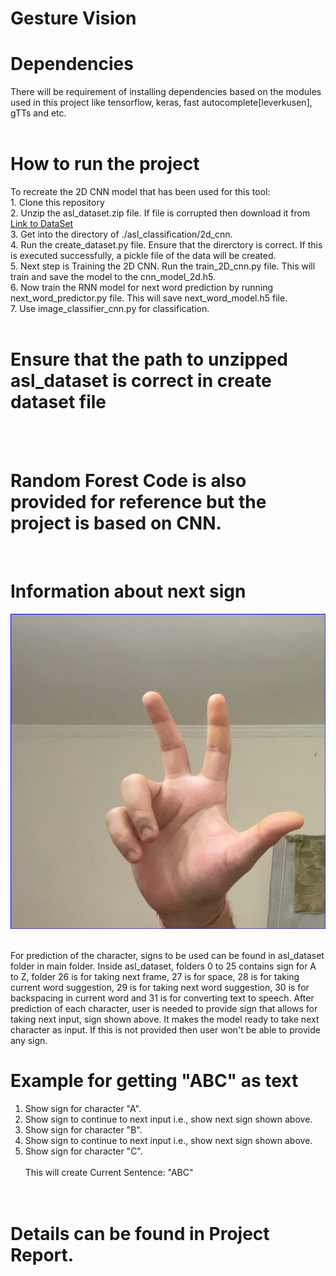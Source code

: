 # Gesture Vision

<h1> Dependencies</h1>
There will be requirement of installing dependencies based on the modules used in this project like tensorflow, keras, fast autocomplete[leverkusen], gTTs and etc. <br><br>
<h1> How to run the project</h1>
To recreate the 2D CNN model that has been used for this tool:<br>
1. Clone this repository<br>
2. Unzip the asl_dataset.zip file. If file is corrupted then download it from <a href="https://drive.google.com/drive/folders/197Kr13x4zN8IaPCYOO1XoAdKuJExrHX5?usp=sharing"> Link to DataSet</a><br>
3. Get into the directory of ./asl_classification/2d_cnn. <br>
4. Run the create_dataset.py file. Ensure that the direrctory is correct. If this is executed successfully, a pickle file of the data will be created. <br>
5. Next step is Training the 2D CNN. Run the train_2D_cnn.py file. This will train and save the model to the cnn_model_2d.h5. <br>
6. Now train the RNN model for next word prediction by running next_word_predictor.py file. This will save next_word_model.h5 file. <br>
7. Use image_classifier_cnn.py for classification.<br><br>
<h1>Ensure that the path to unzipped asl_dataset is correct in create dataset file</h1>
<br><br>
<h1>Random Forest Code is also provided for reference but the project is based on CNN.</h1><br>

# Information about next sign

![Sign To Continue](./NextSign.jpg "Next Sign which allows to take next input")

<br>For prediction of the character, signs to be used can be found in asl_dataset folder in main folder. Inside asl_dataset, folders 0 to 25 contains sign for A to Z, folder 26 is for taking next frame, 27 is for space, 28 is for taking current word suggestion, 29 is for taking next word suggestion, 30 is for backspacing in current word and 31 is for converting text to speech. After prediction of each character, user is needed to provide sign that allows for taking next input, sign shown above. It makes the model ready to take next character as input. If this is not provided then user won't be able to provide any sign.<br>

# Example for getting "ABC" as text

1. Show sign for character "A".
2. Show sign to continue to next input i.e., show next sign shown above.
3. Show sign for character "B".
4. Show sign to continue to next input i.e., show next sign shown above.
5. Show sign for character "C". <br><br>
   This will create Current Sentence: "ABC"<br>

# <br>Details can be found in Project Report.
